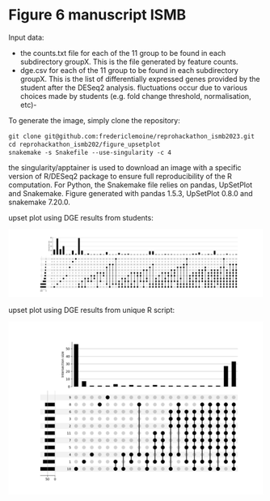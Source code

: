 # Figure 6 manuscript ISMB

Input data:
- the counts.txt file for each of the 11 group to be found in each subdirectory groupX. This is the file generated by feature counts.
- dge.csv for each of the 11 group to be found in each subdirectory groupX. This is the list of differentially expressed genes provided by the student after the DESeq2 analysis.
  fluctuations occur due to various choices made by students (e.g. fold change threshold, normalisation, etc)- 
  
To generate the image, simply clone the repository:

    git clone git@github.com:fredericlemoine/reprohackathon_ismb2023.git
    cd reprohackathon_ismb202/figure_upsetplot
    snakemake -s Snakefile --use-singularity -c 4
    
the singularity/apptainer is used to download an image with a specific version of R/DESeq2 package to ensure full reproducibility of the R computation. For Python, the Snakemake file relies on pandas, UpSetPlot and Snakemake. Figure generated with pandas 1.5.3, UpSetPlot 0.8.0 and snakemake 7.20.0.

upset plot using DGE results from students:

![upset plot using students results](upset_deseq.png)

upset plot using DGE results from unique R script:

![upset plot using counts and identical R script](upset_std_deseq.png)

